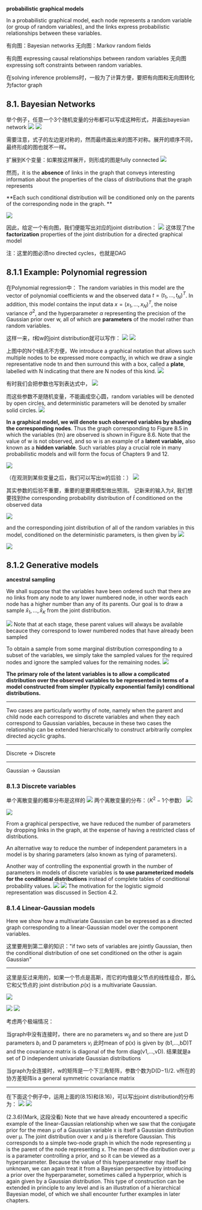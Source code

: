 **probabilistic graphical models**

In a probabilistic graphical model, each node represents a random variable (or group of random variables), and the links express probabilistic relationships between these variables.

有向图：Bayesian networks
无向图：Markov random fields

有向图 expressing causal relationships between random variables
无向图 expressing soft constraints between random variables.

在solving inference problems时，一般为了计算方便，要把有向图和无向图转化为factor graph

## 8.1. Bayesian Networks

举个例子，任意一个3个随机变量的分布都可以写成这种形式，并画出bayesian network
![](Pasted%20image%2020210331200923.png)
![](Pasted%20image%2020210331200932.png)

需要注意，式子的左边是对称的，然而最终画出来的图不对称。展开的顺序不同，最终形成的图也就不一样。

扩展到K个变量：如果按这样展开，则形成的图是fully connected 
![](Pasted%20image%2020210331201204.png)

然而，it is the **absence** of links in the graph that conveys interesting information about the properties of the class of distributions that the graph represents

**Each such conditional distribution will be conditioned only on the parents of the corresponding node in the graph. **

![](Pasted%20image%2020210331201540.png)

因此，给定一个有向图，我们便能写出对应的joint distribution：
![](Pasted%20image%2020210331201828.png)
这体现了the **factorization** properties of the joint distribution for a directed graphical model

注：这里的图必须no directed cycles，也就是DAG

## 8.1.1 Example: Polynomial regression

在Polynomial regression中：
The random variables in this model are the vector of polynomial coefficients $\mathrm{w}$ and the observed data $t=(t_1,...,t_N)^T$. 
In addition, this model contains the input data $x =(x_1,...,x_N)^T$, the noise variance $σ^2$, and the hyperparameter $\alpha$ representing the precision of the Gaussian prior over w, all of which are **parameters** of the model rather than random variables.

这样一来，$t$和$\mathrm{w}$的joint distribution就可以写作：
![](Pasted%20image%2020210331203325.png)
![](Pasted%20image%2020210331203332.png)

上图中的N个t结点不方便，We introduce a graphical notation that allows such multiple nodes to be expressed more compactly, in which we draw a single representative node tn and then surround this with a box, called a **plate**, labelled with N indicating that there are N nodes of this kind.
![](Pasted%20image%2020210331203540.png)

有时我们会把参数也写到表达式中，
![](Pasted%20image%2020210331203804.png)

而这些参数不是随机变量，不能画成空心圆，random variables will be denoted by open circles, and deterministic parameters will be denoted by smaller solid circles.
![](Pasted%20image%2020210331203906.png)


**In a graphical model, we will denote such observed variables by shading the corresponding nodes**. Thus the graph corresponding to Figure 8.5 in which the variables {tn} are observed is shown in Figure 8.6. Note that the value of w is not observed, and so w is an example of a **latent variable,** also known as a **hidden variable**. Such variables play a crucial role in many probabilistic models and will form the focus of Chapters 9 and 12.

![](Pasted%20image%2020210331205144.png)

（在观测到某些变量之后，我们可以写出$\mathrm{w}$的后验：）
![](Pasted%20image%2020210331210806.png)

其实参数的后验不重要，重要的是要用模型做出预测。
记新来的输入为$\hat{x}$, 我们想要找到the corresponding probability distribution of $\hat{t}$ conditioned on the observed data

![](Pasted%20image%2020210331211322.png)

and the corresponding joint distribution of all of the random variables in this model, conditioned on the deterministic parameters, is then given by
![](Pasted%20image%2020210331211340.png)

![](Pasted%20image%2020210331212222.png)

## 8.1.2 Generative models

**ancestral sampling**

We shall suppose that the variables have been ordered such that there are no links from any node to any lower numbered node, in other words each node has a higher number than any of its parents. Our goal is to draw a sample $\hat{x}_1,...,\hat{x}_K$ from the joint distribution.

![](Pasted%20image%2020210331213836.png)
Note that at each stage, these parent values will always be available becauce they correspond to lower numbered nodes that have already been sampled

To obtain a sample from some marginal distribution corresponding to a subset of the variables, we simply take the sampled values for the required nodes and ignore the sampled values for the remaining nodes.
![](Pasted%20image%2020210331214236.png)

**The primary role of the latent variables is to allow a complicated distribution over the observed variables to be represented in terms of a model constructed from simpler (typically exponential family) conditional distributions.**

***
Two cases are particularly worthy of note, namely when the parent and child node each correspond to discrete variables and when they each correspond to Gaussian variables, because in these two cases the relationship can be extended hierarchically to construct arbitrarily complex directed acyclic graphs.

***
Discrete $\to$ Discrete

***
Gaussian $\to$ Gaussian



### 8.1.3 Discrete variables

单个离散变量的概率分布是这样的
![](Pasted%20image%2020210422134343.png)
两个离散变量的分布：（$K^2-1$个参数）
![](Pasted%20image%2020210422134718.png)

![](Pasted%20image%2020210422134856.png)

From a graphical perspective, we have reduced the number of parameters by dropping links in the graph, at the expense of having a restricted class of distributions.

An alternative way to reduce the number of independent parameters in a model is by sharing parameters (also known as tying of parameters).

Another way of controlling the exponential growth in the number of parameters in models of discrete variables is **to use parameterized models for the conditional distributions** instead of complete tables of conditional probability values.
![](Pasted%20image%2020210422145217.png)
![](Pasted%20image%2020210422145040.png)
The motivation for the logistic sigmoid representation was discussed in Section 4.2.

### 8.1.4 Linear-Gaussian models

Here we show how a multivariate Gaussian can be expressed as a directed graph corresponding to a linear-Gaussian model over the component variables. 

这里要用到第二章的知识："if two sets of variables are jointly Gaussian, then the conditional distribution of one set conditioned on the other is again Gaussian"

***

这里是反过来用的，如果一个节点是高斯，而它的均值是父节点的线性组合，那么它和父节点的 joint distribution $p(\mathrm{x})$ is a multivariate Gaussian.

![](Pasted%20image%2020210422153148.png)

![](Pasted%20image%2020210422155145.png)
![](Pasted%20image%2020210422155232.png)

考虑两个极端情况：

当graph中没有连接时，there are no parameters $w_{ij}$ and so there are just D parameters $b_i$ and D parameters $v_i$
此时mean of p(x) is given by (b1,...,bD)T and the covariance matrix is diagonal of the form diag(v1,...,vD).
结果就是a set of D independent univariate Gaussian distributions

当graph为全连接时，w的矩阵是一个下三角矩阵，参数个数为D(D−1)/2.
v所在的协方差矩阵is a general symmetric covariance matrix

***
在下面这个例子中，运用上面的(8.15)和(8.16)，可以写出joint distribution的分布为：
![](Pasted%20image%2020210422165831.png)
![](Pasted%20image%2020210422165841.png)

(2.3.6)(Mark, 这段没看)
Note that we have already encountered a specific example of the linear-Gaussian relationship when we saw that the conjugate prior for the mean µ of a Gaussian
variable x is itself a Gaussian distribution over µ. The joint distribution over x and µ is therefore Gaussian. This corresponds to a simple two-node graph in which the node representing µ is the parent of the node representing x. The mean of the distribution over µ is a parameter controlling a prior, and so it can be viewed as a hyperparameter. Because the value of this hyperparameter may itself be unknown, we can again treat it from a Bayesian perspective by introducing a prior over the hyperparameter, sometimes called a hyperprior, which is again given by a Gaussian distribution. This type of construction can be extended in principle to any level and is an illustration of a hierarchical Bayesian model, of which we shall encounter further examples in later chapters.


